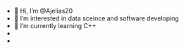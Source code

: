 - 👋 Hi, I’m @Ajelias20
- 👀 I’m interested in data sceince and software developing
- 🌱 I’m currently learning C++
- 
-

<!---
Ajelias20/Ajelias20 is a ✨ special ✨ repository because its `README.md` (this file) appears on your GitHub profile.
You can click the Preview link to take a look at your changes.
--->
